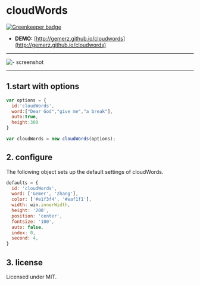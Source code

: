 # cloudWords

[![Greenkeeper badge](https://badges.greenkeeper.io/Gemerz/cloudwords.svg)](https://greenkeeper.io/)

- **DEMO:** [http://gemerz.github.io/cloudwords](http://gemerz.github.io/cloudwords)

******************

![- screenshot ](http://gemer.qiniudn.com/cloudWords.png-700px)

******************


## 1.start with options

```js
var options = {
  id:'cloudWords',
  word:["Dear God","give me","a break"],
  auto:true,
  height:300
}

var cloudWords = new cloudWords(options);
```

## 2. configure

The following object sets up the default settings of cloudWords.

```js
defaults = {
  id: 'cloudWords',
  word: ['Gemer', 'zhang'],
  color: ['#e1f3f4', '#eaf1f1'],
  width: win.innerWidth,
  height: '200',
  position: 'center',
  fontsize: '100',
  auto: false,
  index: 0,
  second: 4,
}
```

## 3. license

Licensed under MIT.
